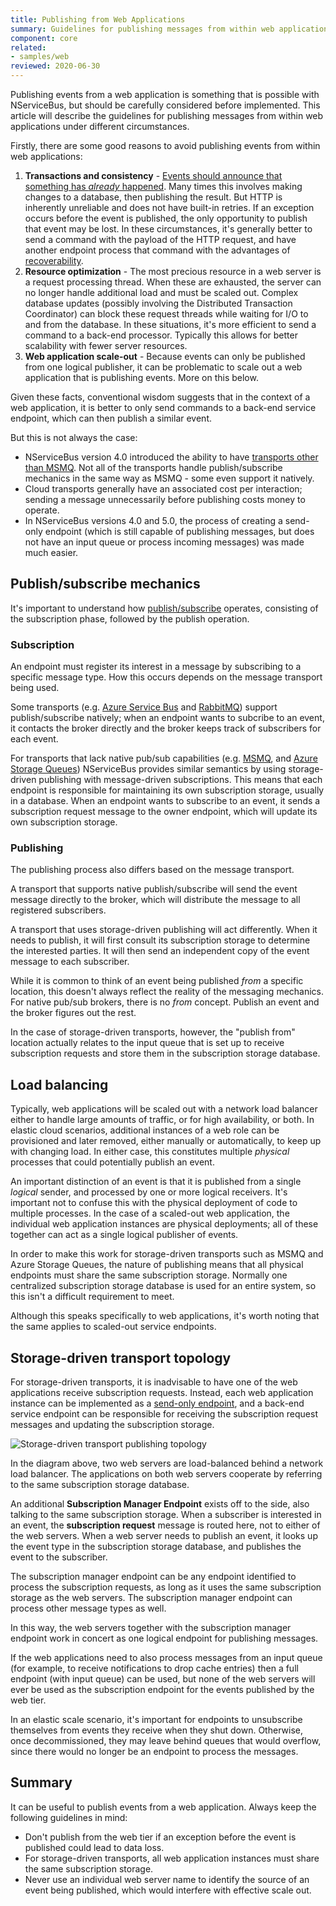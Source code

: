 ```yaml
---
title: Publishing from Web Applications
summary: Guidelines for publishing messages from within web applications
component: core
related:
- samples/web
reviewed: 2020-06-30
---
```


Publishing events from a web application is something that is possible with NServiceBus, but should be carefully considered before implemented. This article will describe the guidelines for publishing messages from within web applications under different circumstances.

Firstly, there are some good reasons to avoid publishing events from within web applications:

 1. **Transactions and consistency** - [Events should announce that something has *already* happened](/nservicebus/messaging/messages-events-commands.md). Many times this involves making changes to a database, then publishing the result. But HTTP is inherently unreliable and does not have built-in retries. If an exception occurs before the event is published, the only opportunity to publish that event may be lost. In these circumstances, it's generally better to send a command with the payload of the HTTP request, and have another endpoint process that command with the advantages of [recoverability](/nservicebus/recoverability/).
 1. **Resource optimization** - The most precious resource in a web server is a request processing thread. When these are exhausted, the server can no longer handle additional load and must be scaled out. Complex database updates (possibly involving the Distributed Transaction Coordinator) can block these request threads while waiting for I/O to and from the database. In these situations, it's more efficient to send a command to a back-end processor. Typically this allows for better scalability with fewer server resources.
 1. **Web application scale-out** - Because events can only be published from one logical publisher, it can be problematic to scale out a web application that is publishing events. More on this below.

Given these facts, conventional wisdom suggests that in the context of a web application, it is better to only send commands to a back-end service endpoint, which can then publish a similar event.

But this is not always the case:

 * NServiceBus version 4.0 introduced the ability to have [transports other than MSMQ](/transports/). Not all of the transports handle publish/subscribe mechanics in the same way as MSMQ - some even support it natively.
 * Cloud transports generally have an associated cost per interaction; sending a message unnecessarily before publishing costs money to operate.
 * In NServiceBus versions 4.0 and 5.0, the process of creating a send-only endpoint (which is still capable of publishing messages, but does not have an input queue or process incoming messages) was made much easier.


## Publish/subscribe mechanics

It's important to understand how [publish/subscribe](/nservicebus/messaging/publish-subscribe/) operates, consisting of the subscription phase, followed by the publish operation.


### Subscription

An endpoint must register its interest in a message by subscribing to a specific message type. How this occurs depends on the message transport being used.

Some transports (e.g. [Azure Service Bus](/transports/azure-service-bus/) and [RabbitMQ](/transports/rabbitmq/)) support publish/subscribe natively; when an endpoint wants to subcribe to an event, it contacts the broker directly and the broker keeps track of subscribers for each event.

For transports that lack native pub/sub capabilities (e.g. [MSMQ](/transports/msmq/), and [Azure Storage Queues](/transports/azure-storage-queues/)) NServiceBus provides similar semantics by using storage-driven publishing with message-driven subscriptions. This means that each endpoint is responsible for maintaining its own subscription storage, usually in a database. When an endpoint wants to subscribe to an event, it sends a subscription request message to the owner endpoint, which will update its own subscription storage.


### Publishing

The publishing process also differs based on the message transport.

A transport that supports native publish/subscribe will send the event message directly to the broker, which will distribute the message to all registered subscribers.

A transport that uses storage-driven publishing will act differently. When it needs to publish, it will first consult its subscription storage to determine the interested parties. It will then send an independent copy of the event message to each subscriber.

While it is common to think of an event being published *from* a specific location, this doesn't always reflect the reality of the messaging mechanics. For native pub/sub brokers, there is no *from* concept. Publish an event and the broker figures out the rest.

In the case of storage-driven transports, however, the "publish from" location actually relates to the input queue that is set up to receive subscription requests and store them in the subscription storage database.


## Load balancing

Typically, web applications will be scaled out with a network load balancer either to handle large amounts of traffic, or for high availability, or both. In elastic cloud scenarios, additional instances of a web role can be provisioned and later removed, either manually or automatically, to keep up with changing load. In either case, this constitutes multiple *physical* processes that could potentially publish an event.

An important distinction of an event is that it is published from a single *logical* sender, and processed by one or more logical receivers. It's important not to confuse this with the physical deployment of code to multiple processes. In the case of a scaled-out web application, the individual web application instances are physical deployments; all of these together can act as a single logical publisher of events.

In order to make this work for storage-driven transports such as MSMQ and Azure Storage Queues, the nature of publishing means that all physical endpoints must share the same subscription storage. Normally one centralized subscription storage database is used for an entire system, so this isn't a difficult requirement to meet.

Although this speaks specifically to web applications, it's worth noting that the same applies to scaled-out service endpoints.


## Storage-driven transport topology

For storage-driven transports, it is inadvisable to have one of the web applications receive subscription requests. Instead, each web application instance can be implemented as a [send-only endpoint](/nservicebus/hosting/#self-hosting-send-only-hosting), and a back-end service endpoint can be responsible for receiving the subscription request messages and updating the subscription storage.

![Storage-driven transport publishing topology](storage-based-publish-topology.png "width=400")

In the diagram above, two web servers are load-balanced behind a network load balancer. The applications on both web servers cooperate by referring to the same subscription storage database.

An additional **Subscription Manager Endpoint** exists off to the side, also talking to the same subscription storage. When a subscriber is interested in an event, the **subscription request** message is routed here, not to either of the web servers. When a web server needs to publish an event, it looks up the event type in the subscription storage database, and publishes the event to the subscriber.

The subscription manager endpoint can be any endpoint identified to process the subscription requests, as long as it uses the same subscription storage as the web servers. The subscription manager endpoint can process other message types as well.

In this way, the web servers together with the subscription manager endpoint work in concert as one logical endpoint for publishing messages.

If the web applications need to also process messages from an input queue (for example, to receive notifications to drop cache entries) then a full endpoint (with input queue) can be used, but none of the web servers will ever be used as the subscription endpoint for the events published by the web tier.

In an elastic scale scenario, it's important for endpoints to unsubscribe themselves from events they receive when they shut down. Otherwise, once decommissioned, they may leave behind queues that would overflow, since there would no longer be an endpoint to process the messages.


## Summary

It can be useful to publish events from a web application. Always keep the following guidelines in mind:

 * Don't publish from the web tier if an exception before the event is published could lead to data loss.
 * For storage-driven transports, all web application instances must share the same subscription storage.
 * Never use an individual web server name to identify the source of an event being published, which would interfere with effective scale out.
